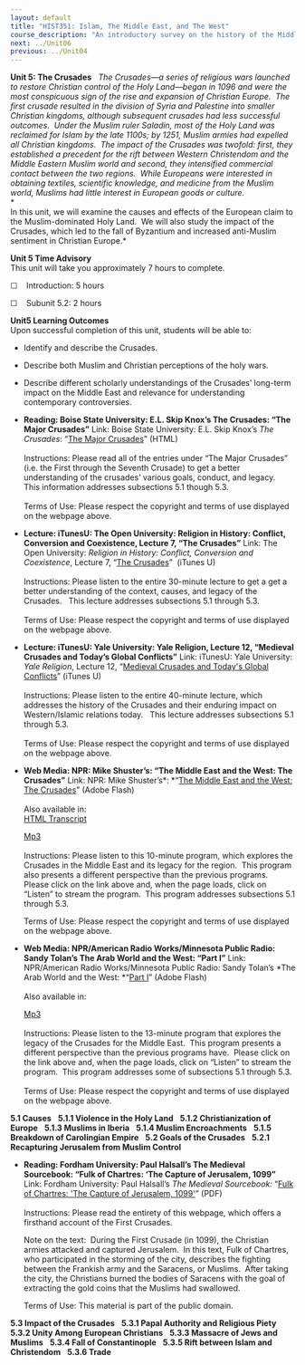 ```yaml
---
layout: default
title: "HIST351: Islam, The Middle East, and The West"
course_description: "An introductory survey on the history of the Middle East from the rise of Islam in the 7th century to the present, with particular emphasis on the interactions between the Islamic world and the West."
next: ../Unit06
previous: ../Unit04
---
```

**Unit 5: The Crusades** <span id="5"></span> 
*The Crusades—a series of religious wars launched to restore Christian
control of the Holy Land—began in 1096 and were the most conspicuous
sign of the rise and expansion of Christian Europe.  The first crusade
resulted in the division of Syria and Palestine into smaller Christian
kingdoms, although subsequent crusades had less successful outcomes. 
Under the Muslim ruler Saladin, most of the Holy Land was reclaimed for
Islam by the late 1100s; by 1251, Muslim armies had expelled all
Christian kingdoms.  The impact of the Crusades was twofold: first, they
established a precedent for the rift between Western Christendom and the
Middle Eastern Muslim world and second, they intensified commercial
contact between the two regions.  While Europeans were interested in
obtaining textiles, scientific knowledge, and medicine from the Muslim
world, Muslims had little interest in European goods or culture.*  
 *             
 In this unit, we will examine the causes and effects of the European
claim to the Muslim-dominated Holy Land.  We will also study the impact
of the Crusades, which led to the fall of Byzantium and increased
anti-Muslim sentiment in Christian Europe.*

**Unit 5 Time Advisory**  
This unit will take you approximately 7 hours to complete.  
  
☐    Introduction: 5 hours

☐    Subunit 5.2: 2 hours

**Unit5 Learning Outcomes**  
Upon successful completion of this unit, students will be able to:  
  
-   Identify and describe the Crusades.
-   Describe both Muslim and Christian perceptions of the holy wars.
-   Describe different scholarly understandings of the Crusades’
    long-term impact on the Middle East and relevance for understanding
    contemporary controversies.

-   **Reading: Boise State University: E.L. Skip Knox’s The Crusades:
    “The Major Crusades”**
    Link: Boise State University: E.L. Skip Knox’s *The Crusades*: “[The
    Major Crusades](http://boisestate.edu/courses/crusades/)” (HTML)  
        
     Instructions: Please read all of the entries under “The Major
    Crusades” (i.e. the First through the Seventh Crusade) to get a
    better understanding of the crusades’ various goals, conduct, and
    legacy.  This information addresses subsections 5.1 though 5.3.  
        
     Terms of Use: Please respect the copyright and terms of use
    displayed on the webpage above.

-   **Lecture: iTunesU: The Open University: Religion in History:
    Conflict, Conversion and Coexistence, Lecture 7, “The Crusades”**
    Link: The Open University: *Religion in History: Conflict,
    Conversion and Coexistence*, Lecture 7, “[The
    Crusades](http://itunes.apple.com/WebObjects/MZStore.woa/wa/viewiTunesUCollection?id=380223632)” 
    (iTunes U)  
        
     Instructions: Please listen to the entire 30-minute lecture to get
    a get a better understanding of the context, causes, and legacy of
    the Crusades.   This lecture addresses subsections 5.1 through
    5.3.  
        
     Terms of Use: Please respect the copyright and terms of use
    displayed on the webpage above.

-   **Lecture: iTunesU: Yale University: Yale Religion, Lecture 12,
    “Medieval Crusades and Today’s Global Conflicts”**
    Link: iTunesU: Yale University: *Yale Religion*, Lecture 12,
    “[Medieval Crusades and Today's Global
    Conflicts](http://itunes.apple.com/WebObjects/MZStore.woa/wa/viewiTunesUCollection?id=341654959)”
    (iTunes U)  
        
     Instructions: Please listen to the entire 40-minute lecture, which
    addresses the history of the Crusades and their enduring impact on
    Western/Islamic relations today.   This lecture addresses
    subsections 5.1 through 5.3.  
        
     Terms of Use: Please respect the copyright and terms of use
    displayed on the webpage above.

-   **Web Media: NPR: Mike Shuster’s: “The Middle East and the West: The
    Crusades”**
    Link: NPR: Mike Shuster’s*: *“[The Middle East and the West: The
    Crusades](http://www.npr.org/templates/story/story.php?storyId=3854466)”
    (Adobe Flash)  
        
     Also available in:  
     [HTML
    Transcript](http://www.npr.org/templates/transcript/transcript.php?storyId=3854466)  

    [Mp3](http://public.npr.org/anon.npr-mp3/npr/atc/2004/08/20040817_atc_14.mp3?dl=1)  
        
     Instructions: Please listen to this 10-minute program, which
    explores the Crusades in the Middle East and its legacy for the
    region.  This program also presents a different perspective than the
    previous programs.  Please click on the link above and, when the
    page loads, click on “Listen” to stream the program.  This program
    addresses subsections 5.1 through 5.3.  
      
     Terms of Use: Please respect the copyright and terms of use
    displayed on the webpage above.

-   **Web Media: NPR/American Radio Works/Minnesota Public Radio: Sandy
    Tolan’s The Arab World and the West: “Part I”**
    Link: NPR/American Radio Works/Minnesota Public Radio: Sandy Tolan’s
    *The Arab World and the West: *“[Part
    I](http://www.npr.org/templates/story/story.php?storyId=1135097)”
    (Adobe Flash)  
        
     Also available in:  

    [Mp3](http://public.npr.org/anon.npr-mp3/npr/atc/2001/12/20011220_atc_06.mp3?dl=1)  
        
     Instructions: Please listen to the 13-minute program that explores
    the legacy of the Crusades for the Middle East.  This program
    presents a different perspective than the previous programs have. 
    Please click on the link above and, when the page loads, click on
    “Listen” to stream the program.  This program addresses some of
    subsections 5.1 through 5.3.  
        
     Terms of Use: Please respect the copyright and terms of use
    displayed on the webpage above.

**5.1 Causes** <span id="5.1"></span> 
**5.1.1 Violence in the Holy Land** <span id="5.1.1"></span> 
**5.1.2 Christianization of Europe** <span id="5.1.2"></span> 
**5.1.3 Muslims in Iberia** <span id="5.1.3"></span> 
**5.1.4 Muslim Encroachments** <span id="5.1.4"></span> 
**5.1.5 Breakdown of Carolingian Empire** <span id="5.1.5"></span> 
**5.2 Goals of the Crusades** <span id="5.2"></span> 
**5.2.1 Recapturing Jerusalem from Muslim Control** <span
id="5.2.1"></span> 
-   **Reading: Fordham University: Paul Halsall’s The Medieval
    Sourcebook: “Fulk of Chartres: ‘The Capture of Jerusalem, 1099”**
    Link: Fordham University: Paul Halsall’s *The Medieval Sourcebook:*
    “[Fulk of Chartres: 'The Capture of Jerusalem,
    1099'](http://www.saylor.org/site/wp-content/uploads/2011/08/HIST351-5.2.1-Fulk-of-Chartres.pdf)”
    (PDF)  
        
     Instructions: Please read the entirety of this webpage, which
    offers a firsthand account of the First Crusades.  
      
     Note on the text:  During the First Crusade (in 1099), the
    Christian armies attacked and captured Jerusalem.  In this text,
    Fulk of Chartres, who participated in the storming of the city,
    describes the fighting between the Frankish army and the Saracens,
    or Muslims.  After taking the city, the Christians burned the bodies
    of Saracens with the goal of extracting the gold coins that the
    Muslims had swallowed.             
      
     Terms of Use: This material is part of the public domain.

**5.3 Impact of the Crusades** <span id="5.3"></span> 
**5.3.1 Papal Authority and Religious Piety** <span id="5.3.1"></span> 
**5.3.2 Unity Among European Christians** <span id="5.3.2"></span> 
**5.3.3 Massacre of Jews and Muslims** <span id="5.3.3"></span> 
**5.3.4 Fall of Constantinople** <span id="5.3.4"></span> 
**5.3.5 Rift between Islam and Christendom** <span id="5.3.5"></span> 
**5.3.6 Trade** <span id="5.3.6"></span> 
